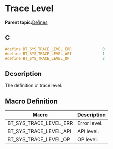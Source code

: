 # Trace Level

**Parent topic:**[Defines](GUID-0CAF2DCC-FCF2-45C9-AAAA-768466FEDC89.md)

## C

```c
#define BT_SYS_TRACE_LEVEL_ERR				0
#define BT_SYS_TRACE_LEVEL_API				1
#define BT_SYS_TRACE_LEVEL_OP				2
```

## Description

The definition of trace level.

## Macro Definition

|Macro|Description|
|-----|-----------|
|BT\_SYS\_TRACE\_LEVEL\_ERR|Error level.|
|BT\_SYS\_TRACE\_LEVEL\_API|API level.|
|BT\_SYS\_TRACE\_LEVEL\_OP|OP level.|

